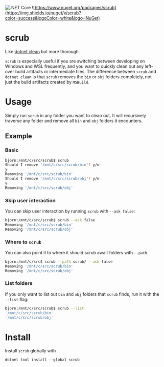 ![.NET Core](https://github.com/fjukstad/scrub/workflows/.NET%20Core/badge.svg)
![https://www.nuget.org/packages/scrub](https://img.shields.io/nuget/v/scrub?color=success&logoColor=white&logo=NuGet)

# scrub

Like [dotnet clean](https://docs.microsoft.com/en-us/dotnet/core/tools/dotnet-clean)
but more thorough.

`scrub` is especially useful if you are switching between developing on
Windows and WSL frequently, and you want to quickly clean out any left-over
build artifacts or intermediate files. The difference between `scrub` and
`dotnet clean` is that `scrub` removes the `bin` or `obj` folders completely,
not just the build artifacts created by `MSBuild`.

# Usage

Simply run `scrub` in any folder you want to clean out. It will recursively
traverse any folder and remove all `bin` and `obj` folders it encounters.

## Example

### Basic

```sh
bjorn:/mnt/c/src/scrub$ scrub
Should I remove '/mnt/c/src/scrub/bin'? y/n
y
Removing '/mnt/c/src/scrub/bin'
Should I remove '/mnt/c/src/scrub/obj'? y/n
y
Removing '/mnt/c/src/scrub/obj'
```

### Skip user interaction

You can skip user interaction by running `scrub` with `--ask false`:

```sh
bjorn:/mnt/c/src/scrub$ scrub --ask false
Removing '/mnt/c/src/scrub/bin'
Removing '/mnt/c/src/scrub/obj'
```

### Where to `scrub`

You can also point it to where it should scrub await folders with `--path`

```sh
bjorn:/mnt/c/src$ scrub --path scrub/ --ask false
Removing '/mnt/c/src/scrub/bin'
Removing '/mnt/c/src/scrub/obj'
```

### List folders

If you only want to list out `bin` and `obj` folders that `scrub` finds, run it
with the `--list` flag:

```sh
bjorn:/mnt/c/src/scrub$ scrub --list
'/mnt/c/src/scrub/bin'
'/mnt/c/src/scrub/obj'
```

# Install

Install `scrub` globally with

```
dotnet tool install --global scrub
```
